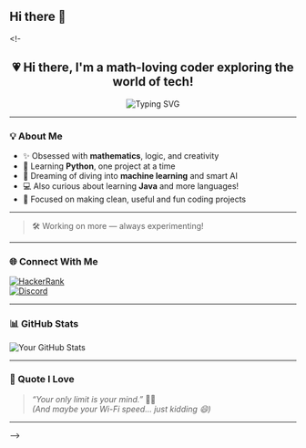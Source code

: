 ## Hi there 👋

<!-<h2 align="center">💗 Hi there, I'm a math-loving coder exploring the world of tech!</h2>

<p align="center">
  <img src="https://readme-typing-svg.demolab.com?font=Fira+Code&size=22&pause=1000&color=FF69B4&center=true&vCenter=true&width=500&lines=Python+learner+%F0%9F%90%8D;Math+enthusiast+%E2%9C%A8;Future+Machine+Learning+Engineer+%F0%9F%94%A5;Always+learning%2C+always+building+%F0%9F%92%BB" alt="Typing SVG" />
</p>

---

### 💡 About Me

- ✨ Obsessed with **mathematics**, logic, and creativity  
- 🐍 Learning **Python**, one project at a time  
- 🤖 Dreaming of diving into **machine learning** and smart AI  
- 💻 Also curious about learning **Java** and more languages!  
- 🎯 Focused on making clean, useful and fun coding projects  

---



> 🛠️ Working on more — always experimenting!

---

### 🌐 Connect With Me

[![HackerRank](https://img.shields.io/badge/HackerRank-FF69B4?style=for-the-badge&logo=HackerRank&logoColor=white)](https://www.hackerrank.com/profile/frsogood)  
[![Discord](https://img.shields.io/badge/Discord-FF69B4?style=for-the-badge&logo=discord&logoColor=white)](https://discord.com/channels/@me)

---

### 📊 GitHub Stats

![Your GitHub Stats](https://github-readme-stats.vercel.app/api?username=YOUR_GITHUB_USERNAME&show_icons=true&theme=radical)

---

### 💬 Quote I Love
> *“Your only limit is your mind.”* 🧠✨  
> *(And maybe your Wi-Fi speed... just kidding 😄)*

---


-->
